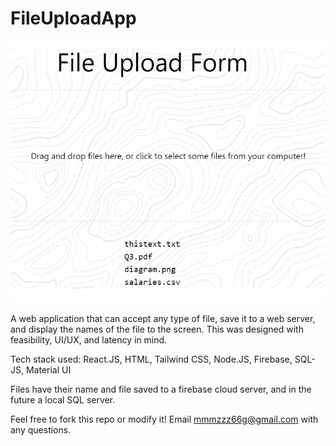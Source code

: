 # FileUploadApp

![image](./assets/fileuploadapp.png)

A web application that can accept any type of file, save it to a web server, and display the names of the file to the screen.
This was designed with feasibility, UI/UX, and latency in mind. 

Tech stack used: React.JS, HTML, Tailwind CSS, Node.JS, Firebase, SQL-JS, Material UI

Files have their name and file saved to a firebase cloud server, and in the future a local SQL server. 

Feel free to fork this repo or modify it! Email mmmzzz66g@gmail.com with any questions. 
